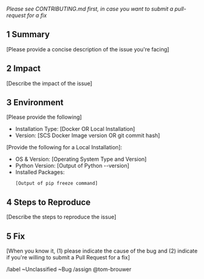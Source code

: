 _Please see CONTRIBUTING.md first, in case you want to
submit a pull-request for a fix_

## 1 Summary
[Please provide a concise description of the issue you're facing]

## 2 Impact
[Describe the impact of the issue]

## 3 Environment
[Please provide the following]
* Installation Type: [Docker OR Local Installation]
* Version: [SCS Docker Image version OR git commit hash]

[Provide the following for a Local Installation]:
* OS & Version: [Operating System Type and Version]
* Python Version: [Output of Python --version]
* Installed Packages:
  ```
  [Output of pip freeze command]
  ```

## 4 Steps to Reproduce
[Describe the steps to reproduce the issue]

## 5 Fix
[When you know it, (1) please indicate the cause of the bug and (2) indicate
if you're willing to submit a Pull Request for a fix]

/label ~Unclassified ~Bug
/assign @tom-brouwer